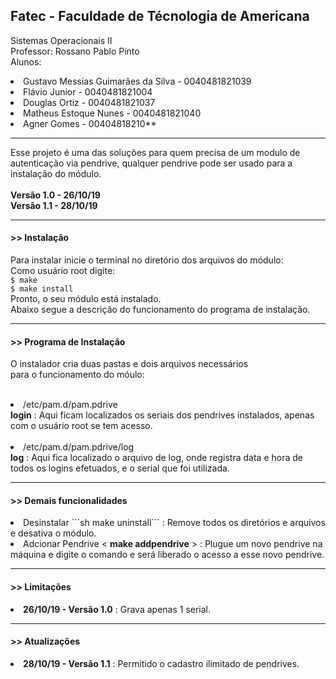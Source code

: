 <h2>Fatec - Faculdade de Técnologia de Americana</h2>

Sistemas Operacionais II<br>
Professor: Rossano Pablo Pinto<br>
Alunos: 
        <li>Gustavo Messias Guimarães da Silva - 0040481821039</li>
        <li>Flávio Junior - 0040481821004</li>
        <li>Douglas Ortiz - 0040481821037</li>
        <li>Matheus Estoque Nunes - 0040481821040</li>
        <li>Agner Gomes - 00404818210**</li>
<hr>

Esse projeto é uma das soluções para quem precisa de um modulo de autenticação via pendrive, qualquer pendrive pode ser usado para a instalação do módulo.
<br>
<br>
<b>Versão 1.0 - 26/10/19</b><br>
<b>Versão 1.1 - 28/10/19</b><br>
<hr>

<h4> >> Instalação</h4>

  Para instalar inicie o terminal no diretório dos arquivos do módulo:<br>
  Como usuário root digite:<br>
    ```
    $ make
    ```
    <br>
    ```
    $ make install
    ```
    <br>
  Pronto, o seu módulo está instalado.<br>
  Abaixo segue a descrição do funcionamento do programa de instalação.
<hr>
<h4> >> Programa de Instalação</h4>

  O instalador cria duas pastas e dois arquivos necessários<br>
  para o funcionamento do móulo:<br>
    <br><li>/etc/pam.d/pam.pdrive</li>
      <b>login</b> : Aqui ficam localizados os seriais dos pendrives  instalados, apenas com o usuário root se tem acesso.<br>
    <br><li>/etc/pam.d/pam.pdrive/log</li>
      <b>log</b> : Aqui fica localizado o arquivo de log, onde registra data e hora de todos os logins efetuados, e o serial que foi utilizada.<br>
<hr>
<h4> >> Demais funcionalidades</h4>
    <li>Desinstalar ```sh make uninstall``` : Remove todos os diretórios e arquivos e desativa o módulo.</li>
    <li>Adcionar Pendrive < <b>make addpendrive</b> > : Plugue um novo pendrive na máquina e digite o comando e será liberado o acesso a esse novo pendrive.</li>
<hr>
<h4> >> Limitações </h4>
    <li> <b>26/10/19 - Versão 1.0</b> : Grava apenas 1 serial.</li>
    
 <hr>
 <h4> >> Atualizações</h4>
    <li> <b/>28/10/19 - Versão 1.1</b> : Permitido o cadastro ilimitado de pendrives.


